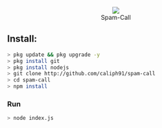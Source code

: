 <p align="center">
<img src="https://telegra.ph/file/17c8db6ae26d862595d14.jpg"/>
<br>
Spam-Call
</p>

## Install:
```bash
> pkg update && pkg upgrade -y
> pkg install git
> pkg install nodejs
> git clone http://github.com/caliph91/spam-call
> cd spam-call
> npm install
```

### Run
```bash
> node index.js
```
